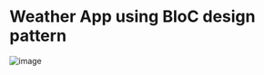 # **Weather App using BloC design pattern**

![image](https://github.com/manhvnd/Flutter-WeatherApp/assets/88848672/72c1e7a0-348e-4cad-aa14-ed235f084f5f)
